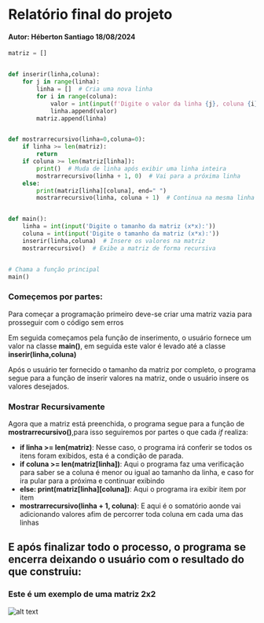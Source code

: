 # Relatório final do projeto
#### Autor: Héberton Santiago 18/08/2024

~~~python
matriz = []


def inserir(linha,coluna):
    for j in range(linha):
        linha = []  # Cria uma nova linha
        for i in range(coluna):
            valor = int(input(f'Digite o valor da linha {j}, coluna {i}: '))
            linha.append(valor)
        matriz.append(linha)


def mostrarrecursivo(linha=0,coluna=0):
    if linha >= len(matriz):
        return
    if coluna >= len(matriz[linha]):
        print()  # Muda de linha após exibir uma linha inteira
        mostrarrecursivo(linha + 1, 0)  # Vai para a próxima linha
    else:
        print(matriz[linha][coluna], end=" ")
        mostrarrecursivo(linha, coluna + 1)  # Continua na mesma linha


def main():
    linha = int(input('Digite o tamanho da matriz (x*x):'))
    coluna = int(input('Digite o tamanho da matriz (x*x):'))
    inserir(linha,coluna)  # Insere os valores na matriz
    mostrarrecursivo()  # Exibe a matriz de forma recursiva


# Chama a função principal
main()

~~~~

### Começemos por partes:
Para começar a programação primeiro deve-se criar uma matriz vazia para prosseguir com o código sem erros

Em seguida começamos pela função de inserimento, o usuário fornece um valor na classe **main()**, em seguida este valor é levado até a classe **inserir(linha,coluna)**

Após o usuário ter fornecido o tamanho da matriz por completo, o programa segue para a função de inserir valores na matriz, onde o usuário insere os valores desejados.

### Mostrar Recursivamente
Agora que a matriz está preenchida, o programa segue para a função de **mostrarrecursivo()**,para isso seguiremos por partes o que cada *if* realiza:
- **if linha >= len(matriz)**: Nesse caso, o programa irá conferir se todos os itens foram exibidos, esta é a condição de parada.
- **if coluna >= len(matriz[linha])**: Aqui o programa faz uma verificação para saber se a coluna é menor ou igual ao tamanho da linha, e caso for ira pular para a próxima e continuar exibindo
- **else: print(matriz[linha][coluna])**: Aqui o programa ira exibir item por item
- **mostrarrecursivo(linha + 1, coluna)**: E aqui é o somatório aonde vai adicionando valores afim de percorrer toda coluna em cada uma das linhas
## E após finalizar todo o processo, o programa se encerra deixando o usuário com o resultado do que construiu:
### Este é um exemplo de uma matriz 2x2
![alt text](image-2.png)


